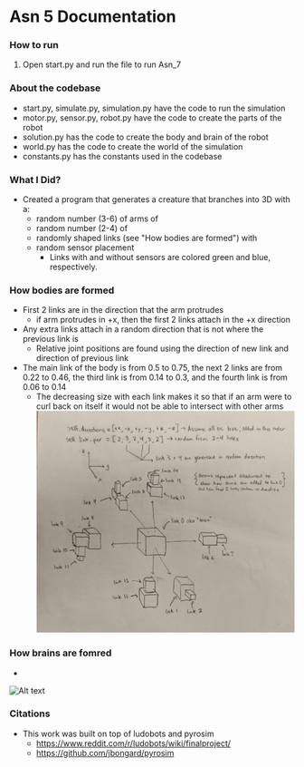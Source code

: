 # Asn 5 Documentation

### How to run 
1. Open start.py and run the file to run Asn_7

### About the codebase
- start.py, simulate.py, simulation.py have the code to run the simulation
- motor.py, sensor.py, robot.py have the code to create the parts of the robot
- solution.py has the code to create the body and brain of the robot
- world.py has the code to create the world of the simulation
- constants.py has the constants used in the codebase

### What I Did?
-  Created a program that generates a creature that branches into 3D with a:
    - random number (3-6) of arms of 
    - random number (2-4) of
    - randomly shaped links (see "How bodies are formed") with
    - random sensor placement
        - Links with and without sensors are colored green and blue, respectively.

### How bodies are formed
- First 2 links are in the direction that the arm protrudes
    - if arm protrudes in +x, then the first 2 links attach in the +x direction
- Any extra links attach in a random direction that is not where the previous link is
    - Relative joint positions are found using the direction of new link and direction of previous link
- The main link of the body is from 0.5 to 0.75, the next 2 links are from 0.22 to 0.46, the third link is from 0.14 to 0.3, and the fourth link is from 0.06 to 0.14
    - The decreasing size with each link makes it so that if an arm were to curl back on itself it would not be able to intersect with other arms
![alt text](https://github.com/itsgohtime/mybots/blob/Asn-7/body_diagram.jpg)

### How brains are fomred
-
![Alt text](relative/path/to/brain_diagam.jpg?raw=true "Diagram of Body")

### Citations 
- This work was built on top of ludobots and pyrosim
    - https://www.reddit.com/r/ludobots/wiki/finalproject/
    - https://github.com/jbongard/pyrosim 
